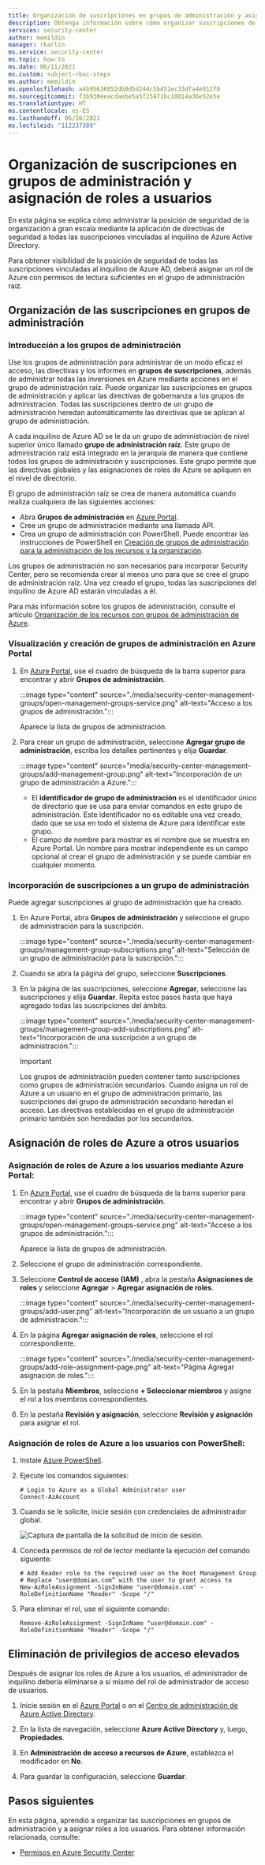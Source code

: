 ```yaml
---
title: Organización de suscripciones en grupos de administración y asignación de roles a usuarios de Azure Security Center
description: Obtenga información sobre cómo organizar suscripciones de Azure en grupos de administración en Azure Security Center y asignar roles a los usuarios de la organización.
services: security-center
author: memildin
manager: rkarlin
ms.service: security-center
ms.topic: how-to
ms.date: 06/11/2021
ms.custom: subject-rbac-steps
ms.author: memildin
ms.openlocfilehash: a4b95636052db0d5d244c5b451ec33dfa4e812f0
ms.sourcegitcommit: f3b930eeacdaebe5a5f25471bc10014a36e52e5e
ms.translationtype: HT
ms.contentlocale: es-ES
ms.lasthandoff: 06/16/2021
ms.locfileid: "112237389"
---
```

# <a name="organize-subscriptions-into-management-groups-and-assign-roles-to-users"></a>Organización de suscripciones en grupos de administración y asignación de roles a usuarios

En esta página se explica cómo administrar la posición de seguridad de la organización a gran escala mediante la aplicación de directivas de seguridad a todas las suscripciones vinculadas al inquilino de Azure Active Directory.

Para obtener visibilidad de la posición de seguridad de todas las suscripciones vinculadas al inquilino de Azure AD, deberá asignar un rol de Azure con permisos de lectura suficientes en el grupo de administración raíz.

## <a name="organize-your-subscriptions-into-management-groups"></a>Organización de las suscripciones en grupos de administración

### <a name="introduction-to-management-groups"></a>Introducción a los grupos de administración

Use los grupos de administración para administrar de un modo eficaz el acceso, las directivas y los informes en **grupos de suscripciones**, además de administrar todas las inversiones en Azure mediante acciones en el grupo de administración raíz. Puede organizar las suscripciones en grupos de administración y aplicar las directivas de gobernanza a los grupos de administración. Todas las suscripciones dentro de un grupo de administración heredan automáticamente las directivas que se aplican al grupo de administración. 

A cada inquilino de Azure AD se le da un grupo de administración de nivel superior único llamado **grupo de administración raíz**. Este grupo de administración raíz está integrado en la jerarquía de manera que contiene todos los grupos de administración y suscripciones. Este grupo permite que las directivas globales y las asignaciones de roles de Azure se apliquen en el nivel de directorio. 

El grupo de administración raíz se crea de manera automática cuando realiza cualquiera de las siguientes acciones: 
- Abra **Grupos de administración** en [Azure Portal](https://portal.azure.com).
- Cree un grupo de administración mediante una llamada API.
- Crea un grupo de administración con PowerShell. Puede encontrar las instrucciones de PowerShell en [Creación de grupos de administración para la administración de los recursos y la organización](../governance/management-groups/create-management-group-portal.md).

Los grupos de administración no son necesarios para incorporar Security Center, pero se recomienda crear al menos uno para que se cree el grupo de administración raíz. Una vez creado el grupo, todas las suscripciones del inquilino de Azure AD estarán vinculadas a él. 

Para más información sobre los grupos de administración, consulte el artículo [Organización de los recursos con grupos de administración de Azure](../governance/management-groups/overview.md).

### <a name="view-and-create-management-groups-in-the-azure-portal"></a>Visualización y creación de grupos de administración en Azure Portal

1. En [Azure Portal](https://portal.azure.com), use el cuadro de búsqueda de la barra superior para encontrar y abrir **Grupos de administración**.

    :::image type="content" source="./media/security-center-management-groups/open-management-groups-service.png" alt-text="Acceso a los grupos de administración.":::

    Aparece la lista de grupos de administración.

1. Para crear un grupo de administración, seleccione **Agregar grupo de administración**, escriba los detalles pertinentes y elija **Guardar**.

    :::image type="content" source="media/security-center-management-groups/add-management-group.png" alt-text="Incorporación de un grupo de administración a Azure.":::

    - El **identificador de grupo de administración** es el identificador único de directorio que se usa para enviar comandos en este grupo de administración. Este identificador no es editable una vez creado, dado que se usa en todo el sistema de Azure para identificar este grupo. 
    - El campo de nombre para mostrar es el nombre que se muestra en Azure Portal. Un nombre para mostrar independiente es un campo opcional al crear el grupo de administración y se puede cambiar en cualquier momento.  


### <a name="add-subscriptions-to-a-management-group"></a>Incorporación de suscripciones a un grupo de administración
Puede agregar suscripciones al grupo de administración que ha creado.

1. En Azure Portal, abra **Grupos de administración** y seleccione el grupo de administración para la suscripción.

    :::image type="content" source="./media/security-center-management-groups/management-group-subscriptions.png" alt-text="Selección de un grupo de administración para la suscripción.":::

1. Cuando se abra la página del grupo, seleccione **Suscripciones**.

1. En la página de las suscripciones, seleccione **Agregar**, seleccione las suscripciones y elija **Guardar**. Repita estos pasos hasta que haya agregado todas las suscripciones del ámbito.

    :::image type="content" source="./media/security-center-management-groups/management-group-add-subscriptions.png" alt-text="Incorporación de una suscripción a un grupo de administración.":::

   > [!IMPORTANT]
   > Los grupos de administración pueden contener tanto suscripciones como grupos de administración secundarios. Cuando asigna un rol de Azure a un usuario en el grupo de administración primario, las suscripciones del grupo de administración secundario heredan el acceso. Las directivas establecidas en el grupo de administración primario también son heredadas por los secundarios. 



## <a name="assign-azure-roles-to-other-users"></a>Asignación de roles de Azure a otros usuarios

### <a name="assign-azure-roles-to-users-through-the-azure-portal"></a>Asignación de roles de Azure a los usuarios mediante Azure Portal: 

1. En [Azure Portal](https://portal.azure.com), use el cuadro de búsqueda de la barra superior para encontrar y abrir **Grupos de administración**.

    :::image type="content" source="./media/security-center-management-groups/open-management-groups-service.png" alt-text="Acceso a los grupos de administración.":::

    Aparece la lista de grupos de administración.

1.  Seleccione el grupo de administración correspondiente.

1. Seleccione **Control de acceso (IAM)** , abra la pestaña **Asignaciones de roles** y seleccione **Agregar** > **Agregar asignación de roles**.

    :::image type="content" source="./media/security-center-management-groups/add-user.png" alt-text="Incorporación de un usuario a un grupo de administración.":::

1. En la página **Agregar asignación de roles**, seleccione el rol correspondiente.

    :::image type="content" source="./media/security-center-management-groups/add-role-assignment-page.png" alt-text="Página Agregar asignación de roles.":::

1. En la pestaña **Miembros**, seleccione **+ Seleccionar miembros** y asigne el rol a los miembros correspondientes.

1. En la pestaña **Revisión y asignación**, seleccione **Revisión y asignación** para asignar el rol.


### <a name="assign-azure-roles-to-users-with-powershell"></a>Asignación de roles de Azure a los usuarios con PowerShell: 

1. Instale [Azure PowerShell](/powershell/azure/install-az-ps).
2. Ejecute los comandos siguientes: 

    ```azurepowershell
    # Login to Azure as a Global Administrator user
    Connect-AzAccount
    ```

3. Cuando se le solicite, inicie sesión con credenciales de administrador global. 

    ![Captura de pantalla de la solicitud de inicio de sesión.](./media/security-center-management-groups/azurerm-sign-in.PNG)

4. Conceda permisos de rol de lector mediante la ejecución del comando siguiente:

    ```azurepowershell
    # Add Reader role to the required user on the Root Management Group
    # Replace "user@domian.com” with the user to grant access to
    New-AzRoleAssignment -SignInName "user@domain.com" -RoleDefinitionName "Reader" -Scope "/"
    ```
5. Para eliminar el rol, use el siguiente comando: 

    ```azurepowershell
    Remove-AzRoleAssignment -SignInName "user@domain.com" -RoleDefinitionName "Reader" -Scope "/" 
    ```

## <a name="remove-elevated-access"></a>Eliminación de privilegios de acceso elevados 

Después de asignar los roles de Azure a los usuarios, el administrador de inquilino debería eliminarse a sí mismo del rol de administrador de acceso de usuarios.

1. Inicie sesión en el [Azure Portal](https://portal.azure.com) o en el [Centro de administración de Azure Active Directory](https://aad.portal.azure.com).

2. En la lista de navegación, seleccione **Azure Active Directory** y, luego, **Propiedades**.

3. En **Administración de acceso a recursos de Azure**, establezca el modificador en **No**.

4. Para guardar la configuración, seleccione **Guardar**.



## <a name="next-steps"></a>Pasos siguientes

En esta página, aprendió a organizar las suscripciones en grupos de administración y a asignar roles a los usuarios. Para obtener información relacionada, consulte:

- [Permisos en Azure Security Center](security-center-permissions.md)